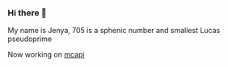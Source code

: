 ### Hi there 👋

My name is Jenya, 705 is a sphenic number and smallest Lucas pseudoprime

Now working on [mcapi](https://github.com/Jenya705/mcapi) 

<!--
**Jenya705/Jenya705** is a ✨ _special_ ✨ repository because its `README.md` (this file) appears on your GitHub profile.

-->

